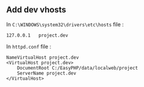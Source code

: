 Add dev vhosts 
--------------

In ``C:\WINDOWS\system32\drivers\etc\hosts`` file :

```
127.0.0.1   project.dev
```

In ``httpd.conf`` file :

```
NameVirtualHost project.dev
<VirtualHost project.dev>     
    DocumentRoot C:/EasyPHP/data/localweb/project
    ServerName project.dev
</VirtualHost>
```